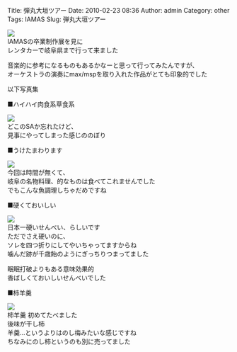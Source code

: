 Title: 弾丸大垣ツアー
Date: 2010-02-23 08:36
Author: admin
Category: other
Tags: IAMAS
Slug: 弾丸大垣ツアー

[![](http://farm5.static.flickr.com/4072/4378502619_73c6b95269_m.jpg)](http://www.flickr.com/photos/46200029@N06/4378502619/)  
IAMASの卒業制作展を見に  
レンタカーで岐阜県まで行って来ました

音楽的に参考になるものもあるかなーと思って行ってみたんですが、  
オーケストラの演奏にmax/mspを取り入れた作品がとても印象的でした

以下写真集

■ハイハイ肉食系草食系

[![](http://farm5.static.flickr.com/4062/4378502921_fa86d7904c_m.jpg)](http://www.flickr.com/photos/46200029@N06/4378502921/)  
どこのSAか忘れたけど、  
見事にやってしまった感じののぼり

■うけたまわります

[![](http://farm5.static.flickr.com/4040/4379256188_251d7ccd9a_m.jpg)](http://www.flickr.com/photos/46200029@N06/4379256188/)  
今回は時間が無くて、  
岐阜の名物料理、的なものは食べてこれませんでした  
でもこんな魚調理しちゃだめですね

■硬くておいしい

[![](http://farm3.static.flickr.com/2696/4378503527_8b438e3e01_m.jpg)](http://www.flickr.com/photos/46200029@N06/4378503527/)  
日本一硬いせんべい、らしいです  
ただでさえ硬いのに、  
ソレを四つ折りにしてやいちゃってますからね  
噛んだ跡が千歳飴のようにぎっちりつまってました

眠眠打破よりもある意味効果的  
香ばしくておいしいせんべいでした

■柿羊羹

[![](http://farm3.static.flickr.com/2698/4379256856_d8de06b296_m.jpg)](http://www.flickr.com/photos/46200029@N06/4379256856/)  
柿羊羹 初めてたべました  
後味が干し柿  
羊羹…というよりはのし梅みたいな感じですね  
ちなみにのし柿というのも別に売ってました
